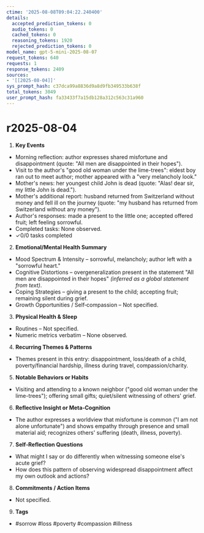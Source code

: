 ```yaml
---
ctime: '2025-08-08T09:04:22.240400'
details:
  accepted_prediction_tokens: 0
  audio_tokens: 0
  cached_tokens: 0
  reasoning_tokens: 1920
  rejected_prediction_tokens: 0
model_name: gpt-5-mini-2025-08-07
request_tokens: 640
requests: 1
response_tokens: 2409
sources:
- '[[2025-08-04]]'
sys_prompt_hash: c37dca99a8836d9a8d9fb349533b638f
total_tokens: 3049
user_prompt_hash: fa33433f7a15db128a312c563c31a960
---
```

# r2025-08-04

1. **Key Events**
- Morning reflection: author expresses shared misfortune and disappointment (quote: "All men are disappointed in their hopes").
- Visit to the author's "good old woman under the lime-trees": eldest boy ran out to meet author; mother appeared with a "very melancholy look."
- Mother's news: her youngest child John is dead (quote: "Alas! dear sir, my little John is dead.").
- Mother's additional report: husband returned from Switzerland without money and fell ill on the journey (quote: "my husband has returned from Switzerland without any money").
- Author's responses: made a present to the little one; accepted offered fruit; left feeling sorrowful.
- Completed tasks: None observed.
- ✓0/0 tasks completed

2. **Emotional/Mental Health Summary**
- Mood Spectrum & Intensity – sorrowful, melancholy; author left with a "sorrowful heart."
- Cognitive Distortions – overgeneralization present in the statement "All men are disappointed in their hopes" *(inferred as a global statement from text)*.
- Coping Strategies – giving a present to the child; accepting fruit; remaining silent during grief.
- Growth Opportunities / Self‑compassion – Not specified.

3. **Physical Health & Sleep**
- Routines – Not specified.
- Numeric metrics verbatim – None observed.

4. **Recurring Themes & Patterns**
- Themes present in this entry: disappointment, loss/death of a child, poverty/financial hardship, illness during travel, compassion/charity.

5. **Notable Behaviors or Habits**
- Visiting and attending to a known neighbor ("good old woman under the lime-trees"); offering small gifts; quiet/silent witnessing of others' grief.

6. **Reflective Insight or Meta‑Cognition**
- The author expresses a worldview that misfortune is common ("I am not alone unfortunate") and shows empathy through presence and small material aid; recognizes others' suffering (death, illness, poverty).

7. **Self‑Reflection Questions**
- What might I say or do differently when witnessing someone else's acute grief?
- How does this pattern of observing widespread disappointment affect my own outlook and actions?

8. **Commitments / Action Items**
- Not specified.

9. **Tags**
- #sorrow #loss #poverty #compassion #illness